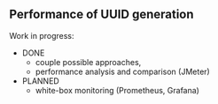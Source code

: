## Performance of UUID generation

Work in progress:

- DONE
    - couple possible approaches, 
    - performance analysis and comparison (JMeter)
- PLANNED
    - white-box monitoring (Prometheus, Grafana)